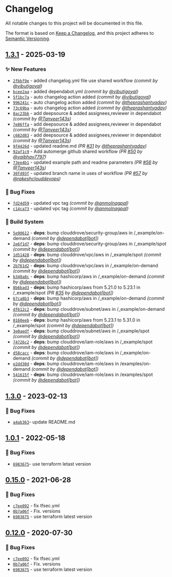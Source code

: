 # Changelog
All notable changes to this project will be documented in this file.

The format is based on [Keep a Changelog](https://keepachangelog.com/en/1.0.0/),
and this project adheres to [Semantic Versioning](https://semver.org/spec/v2.0.0.html).

## [1.3.1] - 2025-03-19
### :sparkles: New Features
- [`2fbbf9e`](https://github.com/clouddrove/terraform-aws-ec2-autoscaling/commit/2fbbf9e7072dbb16e7ecef59189279937e19e7d3) - added changelog.yml file use shared workflow *(commit by [@vibutigoyal](https://github.com/vibutigoyal))*
- [`bcee2aa`](https://github.com/clouddrove/terraform-aws-ec2-autoscaling/commit/bcee2aa29c20eb1d17c2dd5937534db23efbe0e1) - added dependabot.yml *(commit by [@vibutigoyal](https://github.com/vibutigoyal))*
- [`5f1bc7a`](https://github.com/clouddrove/terraform-aws-ec2-autoscaling/commit/5f1bc7a96f58d3b2162faca14882749329cd8e6f) - auto changelog action added *(commit by [@vibutigoyal](https://github.com/vibutigoyal))*
- [`996241c`](https://github.com/clouddrove/terraform-aws-ec2-autoscaling/commit/996241cfaa9e35a25236b07dccf3ca39c8474cc9) - auto changelog action added *(commit by [@theprashantyadav](https://github.com/theprashantyadav))*
- [`73c69ba`](https://github.com/clouddrove/terraform-aws-ec2-autoscaling/commit/73c69baab63b87e1a9881f5a129b2245ed898915) - auto changelog action added *(commit by [@theprashantyadav](https://github.com/theprashantyadav))*
- [`8ac23bb`](https://github.com/clouddrove/terraform-aws-ec2-autoscaling/commit/8ac23bbc6d5ba0501f19d4c8b1e8bc2300066ac0) - add deepsource & added assignees,reviewer in dependabot *(commit by [@Tanveer143s](https://github.com/Tanveer143s))*
- [`7e86ffa`](https://github.com/clouddrove/terraform-aws-ec2-autoscaling/commit/7e86ffad8b3223de1b5b044cd07c67af88b5df1f) - add deepsource & added assignees,reviewer in dependabot *(commit by [@Tanveer143s](https://github.com/Tanveer143s))*
- [`c682d83`](https://github.com/clouddrove/terraform-aws-ec2-autoscaling/commit/c682d831406cb847329f23d1a7a358d6f79168b9) - add deepsource & added assignees,reviewer in dependabot *(commit by [@Tanveer143s](https://github.com/Tanveer143s))*
- [`9f4426d`](https://github.com/clouddrove/terraform-aws-ec2-autoscaling/commit/9f4426de6b5fad4722e840288d816df0c014b938) - updated readme.md *(PR [#31](https://github.com/clouddrove/terraform-aws-ec2-autoscaling/pull/31) by [@theprashantyadav](https://github.com/theprashantyadav))*
- [`92af1c9`](https://github.com/clouddrove/terraform-aws-ec2-autoscaling/commit/92af1c9ce59cf496dd39d0501a750ab36df566fe) - Add automerge github shared workflow *(PR [#50](https://github.com/clouddrove/terraform-aws-ec2-autoscaling/pull/50) by [@vaibhav7797](https://github.com/vaibhav7797))*
- [`73ee4b1`](https://github.com/clouddrove/terraform-aws-ec2-autoscaling/commit/73ee4b1f2510231153f86aed9252c5fcd828b124) - updated example path and readme parameters *(PR [#56](https://github.com/clouddrove/terraform-aws-ec2-autoscaling/pull/56) by [@Tanveer143s](https://github.com/Tanveer143s))*
- [`30fd93f`](https://github.com/clouddrove/terraform-aws-ec2-autoscaling/commit/30fd93f5e6bac68a51749021f0e13b88a142707a) - updated branch name in uses of workflow *(PR [#57](https://github.com/clouddrove/terraform-aws-ec2-autoscaling/pull/57) by [@rakeshclouddevops](https://github.com/rakeshclouddevops))*

### :bug: Bug Fixes
- [`fd24d59`](https://github.com/clouddrove/terraform-aws-ec2-autoscaling/commit/fd24d595166bec4c0e0c41d8a4b39ee5644df3b4) - updated vpc tag *(commit by [@anmolnagpal](https://github.com/anmolnagpal))*
- [`c14ca73`](https://github.com/clouddrove/terraform-aws-ec2-autoscaling/commit/c14ca7374a68950792400febfaa50a1814d7f658) - updated vpc tag *(commit by [@anmolnagpal](https://github.com/anmolnagpal))*

### :construction_worker: Build System
- [`5e90612`](https://github.com/clouddrove/terraform-aws-ec2-autoscaling/commit/5e9061248af850c51934dfebc911612f0686b21f) - **deps**: bump clouddrove/security-group/aws in /_example/on-demand *(commit by [@dependabot[bot]](https://github.com/apps/dependabot))*
- [`2e6f1d7`](https://github.com/clouddrove/terraform-aws-ec2-autoscaling/commit/2e6f1d7ebb7c8df05b550bea5a730f1fd8c34e14) - **deps**: bump clouddrove/security-group/aws in /_example/spot *(commit by [@dependabot[bot]](https://github.com/apps/dependabot))*
- [`1d51428`](https://github.com/clouddrove/terraform-aws-ec2-autoscaling/commit/1d514286b27f51a89abb4d4041c924f6754c4b95) - **deps**: bump clouddrove/vpc/aws in /_example/spot *(commit by [@dependabot[bot]](https://github.com/apps/dependabot))*
- [`2b761d2`](https://github.com/clouddrove/terraform-aws-ec2-autoscaling/commit/2b761d2d46d235c3e797a37780793fe06dcede03) - **deps**: bump clouddrove/vpc/aws in /_example/on-demand *(commit by [@dependabot[bot]](https://github.com/apps/dependabot))*
- [`b348a8c`](https://github.com/clouddrove/terraform-aws-ec2-autoscaling/commit/b348a8c263327fe4947502f25c2e41e1c9ab9730) - **deps**: bump hashicorp/aws in /_example/on-demand *(commit by [@dependabot[bot]](https://github.com/apps/dependabot))*
- [`8b6bad3`](https://github.com/clouddrove/terraform-aws-ec2-autoscaling/commit/8b6bad3cb0e4d51d7da2cbc8d1e282ec961c7720) - **deps**: bump hashicorp/aws from 5.21.0 to 5.23.1 in /_example/spot *(PR [#35](https://github.com/clouddrove/terraform-aws-ec2-autoscaling/pull/35) by [@dependabot[bot]](https://github.com/apps/dependabot))*
- [`67ca8b3`](https://github.com/clouddrove/terraform-aws-ec2-autoscaling/commit/67ca8b3a7d9283cd13eaa051ec1d0ffc2618d399) - **deps**: bump hashicorp/aws in /_example/on-demand *(commit by [@dependabot[bot]](https://github.com/apps/dependabot))*
- [`df612c2`](https://github.com/clouddrove/terraform-aws-ec2-autoscaling/commit/df612c2aaa2a4262df4a65da3e1f53accca5915c) - **deps**: bump clouddrove/subnet/aws in /_example/on-demand *(commit by [@dependabot[bot]](https://github.com/apps/dependabot))*
- [`0160eeb`](https://github.com/clouddrove/terraform-aws-ec2-autoscaling/commit/0160eeb98942f8fe8ff5966fb720a36464274710) - **deps**: bump hashicorp/aws from 5.23.1 to 5.31.0 in /_example/spot *(commit by [@dependabot[bot]](https://github.com/apps/dependabot))*
- [`3e0aedf`](https://github.com/clouddrove/terraform-aws-ec2-autoscaling/commit/3e0aedf7ed2f118fc33df600354edefaf0613035) - **deps**: bump clouddrove/subnet/aws in /_example/spot *(commit by [@dependabot[bot]](https://github.com/apps/dependabot))*
- [`74726c2`](https://github.com/clouddrove/terraform-aws-ec2-autoscaling/commit/74726c208e2bff84c425601812776e601fbd9a38) - **deps**: bump clouddrove/iam-role/aws in /_example/spot *(commit by [@dependabot[bot]](https://github.com/apps/dependabot))*
- [`d58cacc`](https://github.com/clouddrove/terraform-aws-ec2-autoscaling/commit/d58cacce2fd2523f920353682a3a5c3c726fa570) - **deps**: bump clouddrove/iam-role/aws in /_example/on-demand *(commit by [@dependabot[bot]](https://github.com/apps/dependabot))*
- [`e2dd30d`](https://github.com/clouddrove/terraform-aws-ec2-autoscaling/commit/e2dd30d075c301678e95af2ec0e2cddc84a90100) - **deps**: bump clouddrove/iam-role/aws in /examples/on-demand *(commit by [@dependabot[bot]](https://github.com/apps/dependabot))*
- [`541615f`](https://github.com/clouddrove/terraform-aws-ec2-autoscaling/commit/541615f5ea45029b8de0f95bc9cc1613e501e65b) - **deps**: bump clouddrove/iam-role/aws in /examples/spot *(commit by [@dependabot[bot]](https://github.com/apps/dependabot))*


## [1.3.0] - 2023-02-13
### :bug: Bug Fixes
- [`a4ab363`](https://github.com/clouddrove/terraform-aws-ec2-autoscaling/commit/a4ab36375e36f4c6021140b7c51cd9f3194e2531)- update README.md

## [1.0.1] - 2022-05-18
### :bug: Bug Fixes
- [`6983675`](https://github.com/clouddrove/terraform-aws-ec2-autoscaling/commit/6983675ba0b9fcc5ff775caefa5d85a926149a2a)- use terraform letast version 


## [0.15.0] - 2021-06-28
### :bug: Bug Fixes
- [`c7ee092`](https://github.com/clouddrove/terraform-aws-ec2-autoscaling/commit/c7ee09294510ce230255e6175cf242dd5065edeb) - fix tfsec.yml
- [`0b7a06f`](https://github.com/clouddrove/terraform-aws-ec2-autoscaling/commit/0b7a06f6de89ed554e6dad6f8364ce197118cfcf) - Fix. versions 
- [`6983675`](https://github.com/clouddrove/terraform-aws-ec2-autoscaling/commit/6983675ba0b9fcc5ff775caefa5d85a926149a2a) - use terraform latest version

## [0.12.0] - 2020-07-30
### :bug: Bug Fixes
- [`c7ee092`](https://github.com/clouddrove/terraform-aws-ec2-autoscaling/commit/c7ee09294510ce230255e6175cf242dd5065edeb) - fix tfsec.yml 
- [`0b7a06f`](https://github.com/clouddrove/terraform-aws-ec2-autoscaling/commit/0b7a06f6de89ed554e6dad6f8364ce197118cfcf) - Fix. versions
- [`6983675`](https://github.com/clouddrove/terraform-aws-ec2-autoscaling/commit/6983675ba0b9fcc5ff775caefa5d85a926149a2a) - use terraform latest version



[1.3.0]: https://github.com/clouddrove/terraform-aws-ec2-autoscaling/compare/1.3.0...master
[1.0.1]: https://github.com/clouddrove/terraform-aws-ec2-autoscaling/compare/1.0.1...master
[0.15.0]:https://github.com/clouddrove/terraform-aws-ec2-autoscaling/compare/0.15.0...master
[0.12.0]:https://github.com/clouddrove/terraform-aws-ec2-autoscaling/compare/0.12.0...master
[1.3.1]: https://github.com/clouddrove/terraform-aws-ec2-autoscaling/compare/1.3.0...1.3.1
